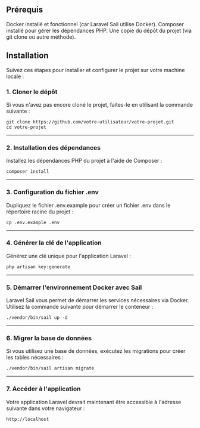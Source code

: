 ## Prérequis

Docker installé et fonctionnel (car Laravel Sail utilise Docker).
Composer installé pour gérer les dépendances PHP.
Une copie du dépôt du projet (via git clone ou autre méthode).
## Installation
Suivez ces étapes pour installer et configurer le projet sur votre machine locale :

### 1. Cloner le dépôt
Si vous n'avez pas encore cloné le projet, faites-le en utilisant la commande suivante :

```
git clone https://github.com/votre-utilisateur/votre-projet.git
cd votre-projet
```
***
### 2. Installation des dépendances
Installez les dépendances PHP du projet à l'aide de Composer :

```
composer install
```
***
### 3. Configuration du fichier .env
Dupliquez le fichier .env.example pour créer un fichier .env dans le répertoire racine du projet :

```
cp .env.example .env
```
***
### 4. Générer la clé de l'application
Générez une clé unique pour l'application Laravel :

```
php artisan key:generate
```
***
### 5. Démarrer l'environnement Docker avec Sail
Laravel Sail vous permet de démarrer les services nécessaires via Docker. Utilisez la commande suivante pour démarrer le conteneur :
```
./vendor/bin/sail up -d
```
***
### 6. Migrer la base de données
Si vous utilisez une base de données, exécutez les migrations pour créer les tables nécessaires :
```
./vendor/bin/sail artisan migrate
```
***
### 7. Accéder à l'application
Votre application Laravel devrait maintenant être accessible à l'adresse suivante dans votre navigateur :
```
http://localhost
```

